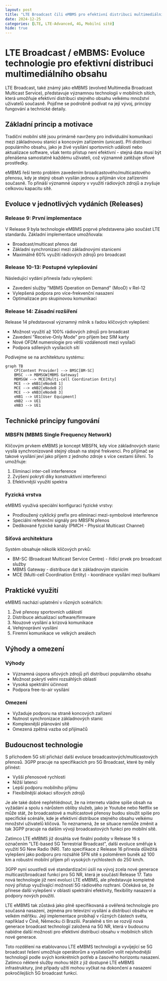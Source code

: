 ```yaml
---
layout: post
title: "LTE Broadcast čili eMBMS pro efektivní distribuci multimediálního obsahu"
date: 2024-12-25
categories: [LTE, LTE-Advanced, 4G, Mobilní sítě]
hide: true
---
```


# LTE Broadcast / eMBMS: Evoluce technologie pro efektivní distribuci multimediálního obsahu

LTE Broadcast, také známý jako eMBMS (evolved Multimedia Broadcast Multicast Service), představuje významnou technologii v mobilních sítích, která umožňuje efektivní distribuci stejného obsahu velkému množství uživatelů současně. Pojďme se podrobně podívat na její vývoj, principy fungování a technické detaily.

## Základní princip a motivace

Tradiční mobilní sítě jsou primárně navrženy pro individuální komunikaci mezi základnovou stanicí a koncovým zařízením (unicast). Při distribuci populárního obsahu, jako je živé vysílání sportovních událostí nebo aktualizace software, však tento přístup není efektivní - stejná data musí být přenášena samostatně každému uživateli, což významně zatěžuje síťové prostředky.

eMBMS řeší tento problém zavedením broadcastového/multicastového přenosu, kdy je stejný obsah vysílán jednou a přijímán více zařízeními současně. To přináší významné úspory v využití rádiových zdrojů a zvyšuje celkovou kapacitu sítě.

## Evoluce v jednotlivých vydáních (Releases)

### Release 9: První implementace
V Release 9 byla technologie eMBMS poprvé představena jako součást LTE standardu. Základní implementace umožňovala:
- Broadcast/multicast přenos dat
- Základní synchronizaci mezi základnovými stanicemi
- Maximálně 60% využití rádiových zdrojů pro broadcast

### Release 10-13: Postupné vylepšování
Následující vydání přinesla řadu vylepšení:
- Zavedení služby "MBMS Operation on Demand" (MooD) v Rel-12
- Vylepšená podpora pro více-frekvenční nasazení
- Optimalizace pro skupinovou komunikaci

### Release 14: Zásadní rozšíření
Release 14 představoval významný milník s řadou klíčových vylepšení:
- Možnost využití až 100% rádiových zdrojů pro broadcast
- Zavedení "Receive-Only Mode" pro příjem bez SIM karty
- Nové OFDM numerologie pro větší vzdálenosti mezi vysílači
- Podpora sdílených vysílacích sítí

Podívejme se na architekturu systému:

```mermaid
graph TB
    CP[Content Provider] --> BMSC[BM-SC]
    BMSC --> MBMSGW[MBMS Gateway]
    MBMSGW --> MCE[Multi-cell Coordination Entity]
    MCE --> eNB1[eNodeB 1]
    MCE --> eNB2[eNodeB 2]
    MCE --> eNB3[eNodeB 3]
    eNB1 --> UE1[User Equipment]
    eNB2 --> UE1
    eNB3 --> UE1
```

## Technické principy fungování

### MBSFN (MBMS Single Frequency Network)
Klíčovým prvkem eMBMS je koncept MBSFN, kdy více základnových stanic vysílá synchronizovaně stejný obsah na stejné frekvenci. Pro přijímač se takové vysílání jeví jako příjem z jednoho zdroje s více cestami šíření. To umožňuje:

1. Eliminaci inter-cell interference
2. Zvýšení pokrytí díky konstruktivní interferenci
3. Efektivnější využití spektra

### Fyzická vrstva
eMBMS využívá speciální konfiguraci fyzické vrstvy:
- Prodloužený cyklický prefix pro eliminaci mezi-symbolové interference
- Speciální referenční signály pro MBSFN přenos
- Dedikované fyzické kanály (PMCH - Physical Multicast Channel)

### Síťová architektura
Systém obsahuje několik klíčových prvků:
- BM-SC (Broadcast Multicast Service Centre) - řídící prvek pro broadcast služby
- MBMS Gateway - distribuce dat k základnovým stanicím
- MCE (Multi-cell Coordination Entity) - koordinace vysílání mezi buňkami

## Praktické využití

eMBMS nachází uplatnění v různých scénářích:
1. Živé přenosy sportovních událostí
2. Distribuce aktualizací software/firmware
3. Nouzové vysílání a krizová komunikace
4. Veřejnoprávní vysílání
5. Firemní komunikace ve velkých areálech

## Výhody a omezení

### Výhody
- Významná úspora síťových zdrojů při distribuci populárního obsahu
- Možnost pokrytí velmi rozsáhlých oblastí
- Vysoká spektrální účinnost
- Podpora free-to-air vysílání

### Omezení
- Vyžaduje podporu na straně koncových zařízení
- Nutnost synchronizace základnových stanic
- Komplexnější plánování sítě
- Omezená zpětná vazba od přijímačů

## Budoucnost technologie

S příchodem 5G sítí přichází další evoluce broadcastových/multicastových přenosů. 3GPP pracuje na specifikacích pro 5G Broadcast, které by měly přinést:
- Vyšší přenosové rychlosti
- Nižší latenci
- Lepší podporu mobilního příjmu
- Flexibilnější alokaci síťových zdrojů

Je ale také dobré nepřehlédnout, že na internetu vládne spíše obsah na vyžádání a spolu s nárůstem obliby služeb, jako je Youtube nebo Netflix se může stát, že broadcastové a multicastové přenosy budou sloužit spíše pro specifické scénáře, kde je efektivní distribuce stejného obsahu velkému množství uživatelů klíčová. To neznamená, že se situace nemůže změnit a tak 3GPP pracuje na dalším vývoji broadcastových funkcí pro mobilní sítě.

Zatímco LTE eMBMS již dosáhla své finální podoby v Release 16 s označením "LTE-based 5G Terrestrial Broadcast", další evoluce směřuje k využití 5G New Radio (NR). Tato specifikace z Release 16 přinesla důležitá vylepšení jako podporu pro rozsáhlé SFN sítě s poloměrem buněk až 100 km a robustní mobilní příjem při vysokých rychlostech do 250 km/h.

3GPP nyní soustředí své standardizační úsilí na vývoj zcela nové generace multicast/broadcast funkcí pro 5G NR, která je součástí Release 17. Tato nová technologie již není evolucí LTE eMBMS, ale představuje kompletně nový přístup využívající možností 5G rádiového rozhraní. Očekává se, že přinese další vylepšení v oblasti spektrální efektivity, flexibility nasazení a podpory nových použití.

LTE eMBMS tak zůstává jako plně specifikovaná a ověřená technologie pro současná nasazení, zejména pro televizní vysílání a distribuci obsahu ve velkém měřítku. Její implementace probíhají v různých částech světa, například v Číně, Německu či Brazílii. Paralelně s tím se rozvíjí nová generace broadcast technologií založená na 5G NR, která v budoucnu nabídne další možnosti pro efektivní distribuci obsahu v mobilních sítích nové generace.

Toto rozdělení na etablovanou LTE eMBMS technologii a vyvíjející se 5G broadcast řešení umožňuje operátorům a vysílatelům volit nejvhodnější technologii podle svých konkrétních potřeb a časového horizontu nasazení. Zatímco některé služby mohou těžit z již dostupné LTE eMBMS infrastruktury, jiné případy užití mohou vyčkat na dokončení a nasazení pokročilejších 5G broadcast funkcí.